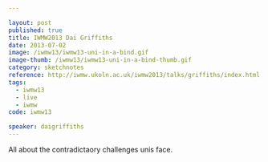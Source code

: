 ```yaml
---

layout: post
published: true
title: IWMW2013 Dai Griffiths
date: 2013-07-02
image: /iwmw13/iwmw13-uni-in-a-bind.gif
image-thumb: /iwmw13/iwmw13-uni-in-a-bind-thumb.gif
category: sketchnotes
reference: http://iwmw.ukoln.ac.uk/iwmw2013/talks/griffiths/index.html
tags:
  - iwmw13
  - live
  - iwmw
code: iwmw13

speaker: daigriffiths
---
```


All about the contradictaory challenges unis face.
